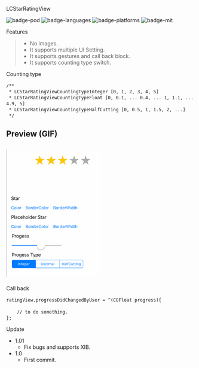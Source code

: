 LCStarRatingView 

![badge-pod] ![badge-languages] ![badge-platforms] ![badge-mit]

Features
> * No images.
> * It supports multiple UI Setting.
> * It supports gestures and call back block.
> * It supports counting type switch.

Counting type
```objc
/**
 * LCStarRatingViewCountingTypeInteger [0, 1, 2, 3, 4, 5]
 * LCStarRatingViewCountingTypeFloat [0, 0.1, ... 0.4, ... 1, 1.1, ... 4.9, 5]
 * LCStarRatingViewCountingTypeHalfCutting [0, 0.5, 1, 1.5, 2, ...]
 */
```

Preview (GIF)
-
![image](https://github.com/titman/Pictures-of-the-warehouse/blob/master/LCStarRatingView1.gif?raw=false)
-

Call back

```objc
ratingView.progressDidChangedByUser = ^(CGFloat progress){
        
    // to do something.
};
```

Update
 - 1.01
    * Fix bugs and supports XIB.
 - 1.0
    * First commit.


[badge-platforms]: https://img.shields.io/badge/platforms-iOS-lightgrey.svg
[badge-pod]: https://img.shields.io/cocoapods/v/LCPhotoBrowser.svg?label=version
[badge-languages]: https://img.shields.io/badge/languages-ObjC-orange.svg
[badge-mit]: https://img.shields.io/badge/license-MIT-blue.svg
